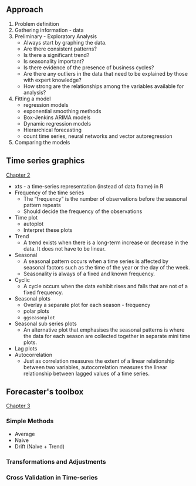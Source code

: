 ## Approach

1. Problem definition
2. Gathering information - data
3. Preliminary - Exploratory Analysis
    - Always start by graphing the data.
    - Are there consistent patterns?
    - Is there a significant trend?
    - Is seasonality important?
    - Is there evidence of the presence of business cycles?
    - Are there any outliers in the data that need to be explained by those with expert knowledge?
    - How strong are the relationships among the variables available for analysis?
4. Fitting a model
    - regression models
    - exponential smoothing methods 
    - Box-Jenkins ARIMA models 
    - Dynamic regression models
    - Hierarchical forecasting
    - count time series, neural networks and vector autoregression
5. Comparing the models

## Time series graphics
[Chapter 2](https://www.otexts.org/fpp2/ch-graphics.html)

- xts - a time-series representation (instead of data frame) in R
- Frequency of the time series 
    + The “frequency” is the number of observations before the seasonal pattern repeats
    + Should decide the frequency of the observations
- Time plot
    + autoplot
    + Interpret these plots
- Trend
    + A trend exists when there is a long-term increase or decrease in the data. It does not have to be linear. 
- Seasonal
    + A seasonal pattern occurs when a time series is affected by seasonal factors such as the time of the year or the day of the week.
    + Seasonality is always of a fixed and known frequency.
- Cyclic
    + A cycle occurs when the data exhibit rises and falls that are not of a fixed frequency.
- Seasonal plots
    + Overlay a separate plot for each season - frequency
    + polar plots
    + `ggseasonplot`
- Seasonal sub series plots
    + An alternative plot that emphasises the seasonal patterns is where the data for each season are collected together in separate mini time plots.
- Lag plots
- Autocorrelation
    + Just as correlation measures the extent of a linear relationship between two variables, autocorrelation measures the linear relationship between lagged values of a time series.
    
## Forecaster's toolbox
[Chapter 3](https://www.otexts.org/fpp2/ch-toolbox.html)

### Simple Methods

  - Average
  - Naive
  - Drift (Naive + Trend)
  
### Transformations and Adjustments

### Cross Validation in Time-series
